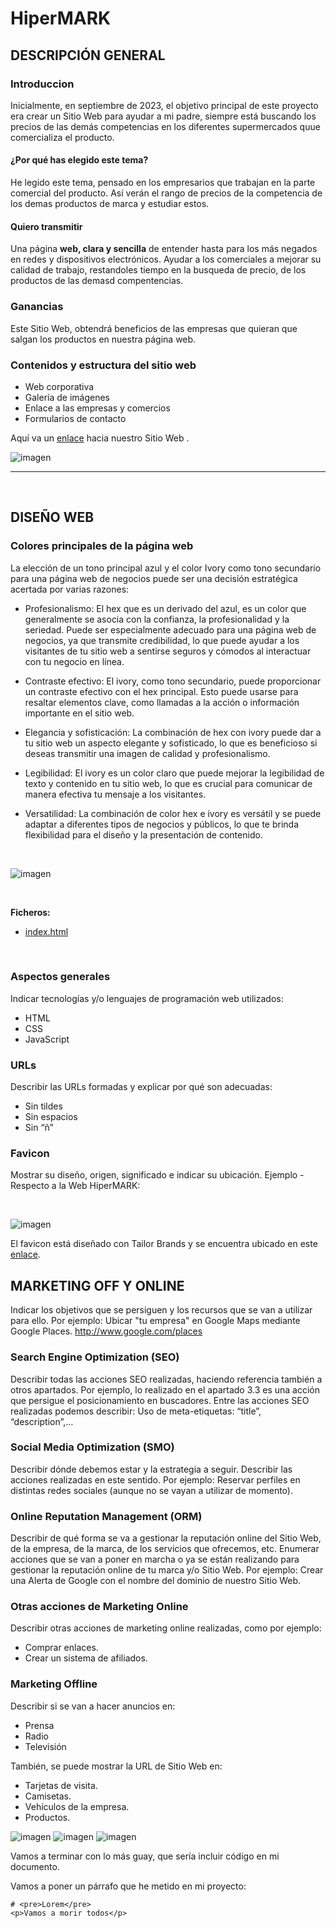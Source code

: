 # HiperMARK

## DESCRIPCIÓN GENERAL

### Introduccion
Inicialmente, en septiembre de 2023, el objetivo principal de este proyecto era crear un
Sitio Web para ayudar a mi padre, siempre está buscando los precios de las demás competencias en los diferentes supermercados quue comercializa el producto.

#### ¿Por qué has elegido este tema?
He legido este tema, pensado en los empresarios que trabajan en la parte comercial del producto. Así verán el rango de precios de la competencia de los demas productos de marca y estudiar estos.

#### Quiero transmitir 
Una página **web, clara y sencilla** de entender hasta para los más negados en redes y dispositivos electrónicos.
Ayudar a los comerciales a mejorar su calidad de trabajo, restandoles tiempo en la busqueda de precio, de los productos de las demasd compentencias.

### Ganancias
Este Sitio Web, obtendrá beneficios de las empresas que quieran que salgan los productos en nuestra página web. 

### Contenidos y estructura del sitio web
- Web corporativa
- Galería de imágenes
- Enlace a las empresas y comercios
- Formularios de contacto


Aquí va un [enlace](https://google.es) hacia nuestro Sitio Web .



![imagen](./Actividad1/Imagenes/comparador-de-precios.jpg)

---
<br>

## DISEÑO WEB

### Colores principales de la página web
La elección de un tono principal azul y el color Ivory como tono secundario para una página web de negocios puede ser una decisión estratégica acertada por varias razones:

- Profesionalismo: El hex que es un derivado del azul, es un color que generalmente se asocia con la confianza, la profesionalidad y la seriedad. Puede ser especialmente adecuado para una página web de negocios, ya que transmite credibilidad, lo que puede ayudar a los visitantes de tu sitio web a sentirse seguros y cómodos al interactuar con tu negocio en línea.

- Contraste efectivo: El ivory, como tono secundario, puede proporcionar un contraste efectivo con el hex principal. Esto puede usarse para resaltar elementos clave, como llamadas a la acción o información importante en el sitio web.

- Elegancia y sofisticación: La combinación de hex con ivory puede dar a tu sitio web un aspecto elegante y sofisticado, lo que es beneficioso si deseas transmitir una imagen de calidad y profesionalismo.

- Legibilidad: El ivory es un color claro que puede mejorar la legibilidad de texto y contenido en tu sitio web, lo que es crucial para comunicar de manera efectiva tu mensaje a los visitantes.

- Versatilidad: La combinación de color hex e ivory es versátil y se puede adaptar a diferentes tipos de negocios y públicos, lo que te brinda flexibilidad para el diseño y la presentación de contenido.

<br>

![imagen](./Actividad1/Imagenes/dise%C3%B1ocolor.png)

<br>

**Ficheros:**
- [index.html](./Actividad3/Ejercicio/colores.html)

<br>


### Aspectos generales
Indicar tecnologías y/o lenguajes de programación web utilizados:
- HTML
- CSS
- JavaScript

### URLs
Describir las URLs formadas y explicar por qué son adecuadas:
- Sin tildes
- Sin espacios
- Sin “ñ”

### Favicon
Mostrar su diseño, origen, significado e indicar su ubicación.
Ejemplo - Respecto a la Web HiperMARK:

<br>

![imagen](./Actividad1/Imagenes/logo.png)

El favicon está diseñado con Tailor Brands y se encuentra ubicado en este [enlace](https://studio.tailorbrands.com/business/116958834/wizard/editor?backTo=logos-page&currentId=8620740628&logosStepId=701514276&origBrandVersionId=8620740628&primaryBrandVersionId=8620740628
).

## MARKETING OFF Y ONLINE

Indicar los objetivos que se persiguen y los recursos que se van a utilizar para ello.
Por ejemplo:
Ubicar "tu empresa" en Google Maps mediante Google Places.
http://www.google.com/places

### Search Engine Optimization (SEO)
Describir todas las acciones SEO realizadas, haciendo referencia también a otros
apartados. Por ejemplo, lo realizado en el apartado 3.3 es una acción que persigue el
posicionamiento en buscadores.
Entre las acciones SEO realizadas podemos describir:
Uso de meta-etiquetas: “title”, “description”,…

### Social Media Optimization (SMO)
Describir dónde debemos estar y la estrategia a seguir.
Describir las acciones realizadas en este sentido. Por ejemplo:
Reservar perfiles en distintas redes sociales (aunque no se vayan a utilizar de
momento).

### Online Reputation Management (ORM)
Describir de qué forma se va a gestionar la reputación online del Sitio Web, de la
empresa, de la marca, de los servicios que ofrecemos, etc.
Enumerar acciones que se van a poner en marcha o ya se están realizando para
gestionar la reputación online de tu marca y/o Sitio Web. Por ejemplo:
Crear una Alerta de Google con el nombre del dominio de nuestro Sitio Web.

### Otras acciones de Marketing Online
Describir otras acciones de marketing online realizadas, como por ejemplo:
- Comprar enlaces.
- Crear un sistema de afiliados.

### Marketing Offline
Describir si se van a hacer anuncios en:
- Prensa
- Radio
- Televisión

También, se puede mostrar la URL de Sitio Web en:
- Tarjetas de visita.
- Camisetas.
- Vehículos de la empresa.
- Productos.

![imagen](./Actividad1/Imagenes/logo1.png)
![imagen](./Actividad1/Imagenes/logo2.png)
![imagen](./Actividad1/Imagenes/logo3.png)




<!-- Me falta esta parte -->

Vamos a terminar con lo más guay, que sería incluir código en mi documento.

Vamos a poner un párrafo que he metido en mi proyecto:

```
# <pre>Lorem</pre>
<p>Vamos a morir todos</p>
```


